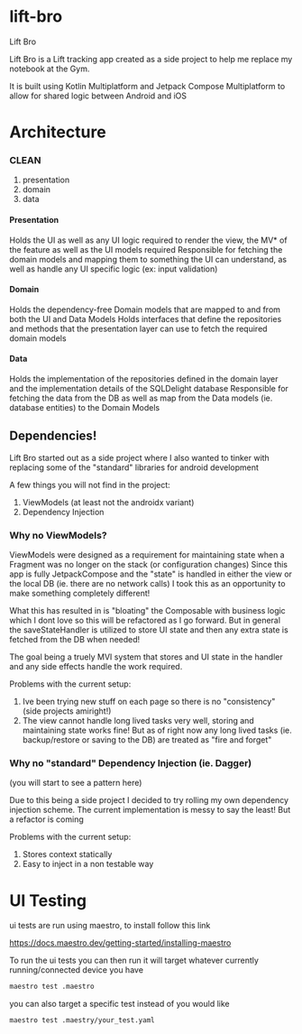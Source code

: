 # lift-bro
Lift Bro

Lift Bro is a Lift tracking app created as a side project to help me replace my notebook at the Gym.

It is built using Kotlin Multiplatform and Jetpack Compose Multiplatform to allow for shared logic between Android and iOS

# Architecture

### CLEAN

1. presentation
2. domain
3. data

#### Presentation
Holds the UI as well as any UI logic required to render the view, the MV* of the feature as well as the UI models required
Responsible for fetching the domain models and mapping them to something the UI can understand, as well as handle any UI specific logic (ex: input validation)

#### Domain
Holds the dependency-free Domain models that are mapped to and from both the UI and Data Models
Holds interfaces that define the repositories and methods that the presentation layer can use to fetch the required domain models

#### Data
Holds the implementation of the repositories defined in the domain layer and the implementation details of the SQLDelight database
Responsible for fetching the data from the DB as well as map from the Data models (ie. database entities) to the Domain Models

## Dependencies!
Lift Bro started out as a side project where I also wanted to tinker with replacing some of the "standard" libraries for android development

A few things you will not find in the project:

1. ViewModels (at least not the androidx variant)
2. Dependency Injection

### Why no ViewModels?
ViewModels were designed as a requirement for maintaining state when a Fragment was no longer on the stack (or configuration changes) Since this app is fully JetpackCompose and the "state" is handled in either the view or the local DB (ie. there are no network calls) I took this as an opportunity to make something completely different!

What this has resulted in is "bloating" the Composable with business logic which I dont love so this will be refactored as I go forward. But in general the saveStateHandler is utilized to store UI state and then any extra state is fetched from the DB when needed!

The goal being a truely MVI system that stores and UI state in the handler and any side effects handle the work required.

Problems with the current setup:
1. Ive been trying new stuff on each page so there is no "consistency" (side projects amiright!)
2. The view cannot handle long lived tasks very well, storing and maintaining state works fine! But as of right now any long lived tasks (ie. backup/restore or saving to the DB) are treated as "fire and forget"

### Why no "standard" Dependency Injection (ie. Dagger)
(you will start to see a pattern here)

Due to this being a side project I decided to try rolling my own dependency injection scheme. The current implementation is messy to say the least! But a refactor is coming

Problems with the current setup:
1. Stores context statically
2. Easy to inject in a non testable way

# UI Testing
ui tests are run using maestro, to install follow this link

https://docs.maestro.dev/getting-started/installing-maestro

To run the ui tests you can then run it will target whatever currently running/connected device you have
```bash
maestro test .maestro
```

you can also target a specific test instead of you would like
```bash
maestro test .maestry/your_test.yaml
```

